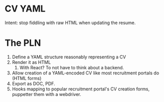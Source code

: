 # CV YAML

Intent: stop fiddling with raw HTML when updating the resume.


# The PLN

1. Define a YAML structure reasonably representing a CV
1. Render it as HTML
    1. With React? To not have to think about a backend.
1. Allow creation of a YAML-encoded CV like most recruitment portals do (HTML forms)
1. Export as DOC, PDF.
1. Hooks mapping to popular recruitment portal's CV creation forms, puppetter them with a webdriver.